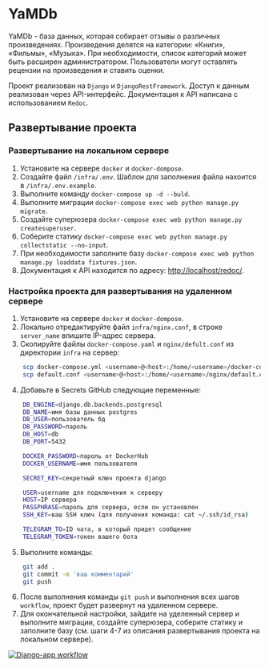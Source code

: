 # YaMDb

YaMDb - база данных, которая собирает отзывы о различных произведениях. Произведения делятся на категории: «Книги», «Фильмы», «Музыка». При необходимости, список категорий может быть расширен администратором. Пользователи могут оставлять рецензии на произведения и ставить оценки.

Проект реализован на `Django` и `DjangoRestFramework`. Доступ к данным реализован через API-интерфейс. Документация к API написана с использованием `Redoc`.

## Развертывание проекта

### Развертывание на локальном сервере

1. Установите на сервере `docker` и `docker-dompose`.
2. Создайте файл `/infra/.env`. Шаблон для заполнения файла нахоится в `/infra/.env.example`.
3. Выполните команду `docker-compose up -d --buld`.
4. Выполните миграции `docker-compose exec web python manage.py migrate`.
5. Создайте суперюзера `docker-compose exec web python manage.py createsuperuser`.
6. Соберите статику `docker-compose exec web python manage.py collectstatic --no-input`.
7. При необходимости заполните базу `docker-compose exec web python manage.py loaddata fixtures.json`.
8. Документация к API находится по адресу: <http://localhost/redoc/>.

### Настройка проекта для развертывания на удаленном сервере

1. Установите на сервере `docker` и `docker-dompose`.
2. Локально отредактируйте файл `infra/nginx.conf`, в строке `server_name` впишите IP-адрес сервера.
3. Скопируйте файлы `docker-compose.yaml` и `nginx/defult.conf` из директории `infra` на сервер:

```bash
    scp docker-compose.yml <username>@<host>:/home/<username>/docker-compose.yaml
    scp default.conf <username>@<host>:/home/<username>/nginx/default.conf
```

4. Добавьте в Secrets GitHub следующие переменные:

```bash
    DB_ENGINE=django.db.backends.postgresql
    DB_NAME=имя базы данных postgres
    DB_USER=пользователь бд
    DB_PASSWORD=пароль
    DB_HOST=db
    DB_PORT=5432

    DOCKER_PASSWORD=пароль от DockerHub
    DOCKER_USERNAME=имя пользователя

    SECRET_KEY=секретный ключ проекта django

    USER=username для подключения к серверу
    HOST=IP сервера
    PASSPHRASE=пароль для сервера, если он установлен
    SSH_KEY=ваш SSH ключ (для получения команда: cat ~/.ssh/id_rsa)

    TELEGRAM_TO=ID чата, в который придет сообщение
    TELEGRAM_TOKEN=токен вашего бота
```

5. Выполните команды:

```bash
    git add .
    git commit -m 'ваш комментарий'
    git push
```

6. После выполнения команды `git push` и выполнения всех шагов `workflow`, проект будет развернут на удаленном сервере.
7. Для окончательной настройки, зайдите на уделенный сервер и выполните миграции, создайте суперюзера, соберите статику и заполните базу (см. шаги 4-7 из описания развертывания проекта на локальном сервере).

[![Django-app workflow](https://github.com/hardyitm/yamdb_final/actions/workflows/yamdb_workflow.yml/badge.svg)](https://github.com/hardyitm/yamdb_final/actions/workflows/yamdb_workflow.yml)
